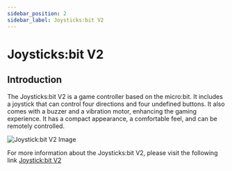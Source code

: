 ```yaml
---
sidebar_position: 2
sidebar_label: Joysticks:bit V2
---
```


# Joysticks:bit V2


## Introduction

The Joysticks:bit V2 is a game controller based on the micro:bit. It includes a joystick that can control four directions and four undefined buttons. It also comes with a buzzer and a vibration motor, enhancing the gaming experience. It has a compact appearance, a comfortable feel, and can be remotely controlled.

![Joystick:bit V2 Image](https://wiki-media-ef.oss-cn-hongkong.aliyuncs.com/docs/microbit/expansion-board/images/joystick_v2_01.png)

For more information about the Joysticks:bit V2, please visit the following link [Joystick:bit V2](https://wiki.elecfreaks.com/en/microbit/expansion-board/joystick-bit-v2/)
